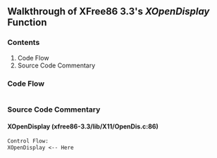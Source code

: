 ## Walkthrough of XFree86 3.3's _XOpenDisplay_ Function

### Contents

1. Code Flow
2. Source Code Commentary

### Code Flow

```txt
```

### Source Code Commentary

#### XOpenDisplay (xfree86-3.3/lib/X11/OpenDis.c:86)

```txt
Control Flow:
XOpenDisplay <-- Here
```
